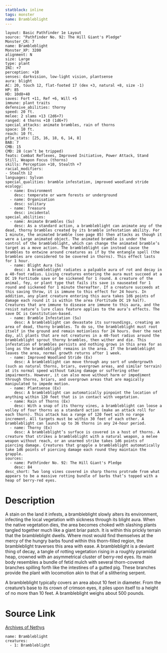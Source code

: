 ```yaml
---
statblock: inline
tags: monster
name: Brambleblight
---
```

```statblock
layout: Basic Pathfinder 1e Layout
source: "Pathfinder No. 92: The Hill Giant's Pledge"
Monster_CR: 7
name: Brambleblight
Monster_XP: 3200
alignment: N
size: Large
type: plant
INI: +7
perception: +10
senses: darkvision, low-light vision, plantsense
aura: blight
AC: 20, touch 12, flat-footed 17 (dex +3, natural +8, size -1)
HP: 85
HD: 10d8+40
saves: Fort +11, Ref +6, Will +5
immune: plant traits
defensive_abilities: thorny
speed: 20 ft.
melee: 2 slams +13 (2d6+7)
ranged: 4 thorns +10 (1d6+7)
special_attacks: animate brambles, rain of thorns
space: 10 ft.
reach: 10 ft.
pf1e_stats: [25, 16, 18, 6, 14, 8]
BAB: 7
CMB: 15
CMD: 28 (can’t be tripped)
feats: Combat Reflexes, Improved Initiative, Power Attack, Stand Still, Weapon Focus (thorns)
skills: Perception +10, Stealth +7
racial_modifiers:
- Stealth 12
languages: Sylvan
special_qualities: bramble infestation, improved woodland stride
ecology:
  - name: Environment
    desc: temperate or warm forests or underground
  - name: Organisation
    desc: solitary
  - name: Treasure
    desc: incidental
special_abilities:
  - name: Animate Brambles (Su)
    desc: As a standard action, a brambleblight can animate any of the dead, thorny brambles created by its bramble infestation ability. For 1 minute, the animated bramble (see page 85) then attacks as though it were a Large animated object. The animated bramble is under the control of the brambleblight, which can change the animated bramble’s target as a move action. The brambleblight can instead cause the brambles to entwine around creatures as if by the entangle spell (the brambles are considered to be covered in thorns). This effect lasts for 1 hour.
  - name: Blight Aura (Su)
    desc: A brambleblight radiates a palpable aura of rot and decay in a 40-foot radius. Living creatures entering the aura must succeed at a DC 19 Fortitude save or be sickened for 1 round. A creature of the animal, fey, or plant type that fails its save is nauseated for 1 round and sickened for 1 minute thereafter. If a creature succeeds at this saving throw, it is immune to this effect for 24 hours. In addition, any plant creature entering this aura takes 1d6 points of damage each round it is within the area (Fortitude DC 19 half). Creatures that are immune to disease are immune to this aura, and the resist nature’s lure class feature applies to the aura’s effects. The save DC is Constitution-based.
  - name: Bramble Infestation (Su)
    desc: A brambleblight can devastate its surroundings, creating an area of dead, thorny brambles. To do so, the brambleblight must root itself in the ground and remain motionless for 24 hours. Over the next day, all plants that are not creatures in a 40-foot radius around the brambleblight sprout thorny brambles, then wither and die. This infestation of brambles persists and nothing grows in this area for as long as the brambleblight remains in the area. If the brambleblight leaves the area, normal growth returns after 1 week.
  - name: Improved Woodland Stride (Ex)
    desc: A brambleblight can move through any sort of undergrowth (such as natural thorns, briars, overgrown areas, and similar terrain) at its normal speed without taking damage or suffering other impairments. However, it can also move without harm or impediment through thorns, briars, and overgrown areas that are magically manipulated to impede motion.
  - name: Plantsense (Ex)
    desc: A brambleblight can automatically pinpoint the location of anything within 120 feet that is in contact with vegetation.
  - name: Rain of Thorns (Ex)
    desc: With a snap of its thorny vines, a brambleblight can loose a volley of four thorns as a standard action (make an attack roll for each thorn). This attack has a range of 120 feet with no range increment. All targets must be within 30 feet of each other. A brambleblight can launch up to 36 thorns in any 24-hour period.
  - name: Thorny (Ex)
    desc: A brambleblight’s surface is covered in a host of thorns. A creature that strikes a brambleblight with a natural weapon, a melee weapon without reach, or an unarmed strike takes 1d6 points of piercing damage. Creatures that grapple a brambleblight automatically take 1d6 points of piercing damage each round they maintain the grapple.
sources:
  - name: Pathfinder No. 92: The Hill Giant's Pledge
    desc: 84
desc_short: Two long vines covered in sharp thorns protrude from what appears to be a massive rotting bundle of barbs that’s topped with a heap of berry-red eyes.
```
# Description
A stain on the land it infests, a brambleblight slowly alters its environment, infecting the local vegetation with sickness through its blight aura. When the native vegetation dies, the area becomes choked with slashing plants tangled together much like a giant briar patch. It is within this prickly terrain that the brambleblight dwells. Where most would find themselves at the mercy of the hungry barbs found within this thorn-filled region, the brambleblight traverses this area with ease. A brambleblight is a deviant thing of decay, a tangle of rotting vegetation rising in a roughly pyramidal heap, crowned with an asymmetrical cluster of berry-red eyes. Its main body resembles a bundle of fetid mulch with several thorn-covered branches spilling forth like the intestines of a gutted pig. These branches provide the plant with locomotion akin to that of a slithering serpent.

A brambleblight typically covers an area about 10 feet in diameter. From the creature’s base to its crown of crimson eyes, it piles upon itself to a height of no more than 10 feet. A brambleblight weighs about 500 pounds.
# Source Link
[Archives of Nethys](https://aonprd.com/MonsterDisplay.aspx?ItemName=Brambleblight)
```encounter-table
name: Brambleblight
creatures:
  - 1: Brambleblight
```
